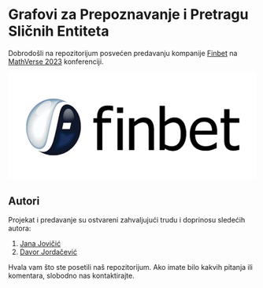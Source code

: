 # Grafovi za Prepoznavanje i Pretragu Sličnih Entiteta

Dobrodošli na repozitorijum posvećen predavanju kompanije [Finbet](https://finbet.rs/) na [MathVerse 2023](https://www.sumamatf.rs/konferencija_2023) konferenciji.

![Finbet](images/finbet.png)

## Autori
Projekat i predavanje su ostvareni zahvaljujući trudu i doprinosu sledećih autora:

1. [Jana Jovičić](https://github.com/jana-jovicic)
2. [Davor Jordačević](https://github.com/DavorJordacevic)

Hvala vam što ste posetili naš repozitorijum. Ako imate bilo kakvih pitanja ili komentara, slobodno nas kontaktirajte.
